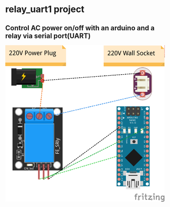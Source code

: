 # relay_uart1 project
## Control AC power on/off with an arduino and a relay via serial port(UART)

![Block Diagram](https://github.com/cgjeong/arduino_relay/blob/master/relay_uart1.png?raw=true)
